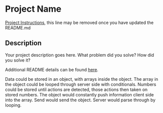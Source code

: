 # Project Name

[Project Instructions](./INSTRUCTIONS.md), this line may be removed once you have updated the README.md

## Description

Your project description goes here. What problem did you solve? How did you solve it?

Additional README details can be found [here](https://github.com/PrimeAcademy/readme-template/blob/master/README.md).


Data could be stored in an object, with arrays inside the object. The array in the object could be looped through server side with conditionals. Numbers could be stored until actions are detected, those actions then taken on stored numbers. The object would constantly push information client side into the array. Send would send the object. Server would parse through by looping. 